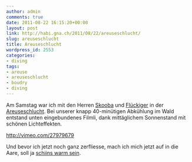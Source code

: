 ```yaml
---
author: admin
comments: true
date: 2011-08-22 16:15:20+00:00
layout: post
link: http://habi.gna.ch/2011/08/22/areuseschlucht/
slug: areuseschlucht
title: Areuseschlucht
wordpress_id: 2553
categories:
- diving
tags:
- areuse
- areuseschlucht
- boudry
- diving
---
```


Am Samstag war ich mit den Herren [Skooba](http://www.skooba.com/) und [Flückiger](http://dck.ch/das-schulungs-und-eventteam/88-pesche-flueckiger.html) in der [Areuseschlucht](http://www.boudry-historique.net/page198.html). Bei unserer knapp 40-minütigen Abkühlung im Wald entstand unten eingebundenes Filmli, dank mittäglichem Sonnenstand mit schönen Lichteffekten.

http://vimeo.com/27979679

Und bevor ich jetzt noch ganz zerfliesse, mach ich mich jetzt auf in die Aare, soll ja [schiins warm sein](http://aare.skooba.com/).
